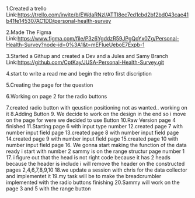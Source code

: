 1.Created a trello Link:https://trello.com/invite/b/EWdaRNzl/ATTI8ec7ed1cbd2bf2bd043cae41b41fe145307AC1DD/personal-health-survey

2.Made The Figma Link:https://www.figma.com/file/P3z6YgddzR59JPgQoYx0Zg/Personal-Health-Survey?node-id=0%3A1&t=mEFIueUeboE7Expb-1

3.Started a Githup and created a Dev and a Jules and Samy Branch Link:https://github.com/CptKay/JUSA-Personal-Health-Survey.git

4.start to write a read me and begin the retro first discription

5.Creating the page for the question 

6.Working on page 2 for the radio buttons

7.created radio button with qeustion positioning not as wanted.. working on it
8.Adding Button
9. We decide to work on the design in the end so i move on the page for 
were we decided to use Button
10.Raw Version page 4 finished
11.Starting page 6 with input type number
12.created page 7 with number input field page
13.created page 8 with number input field page
14.created page 9 with number input field page
15.created page 10 with number input field page
16. We gonna start making the function of the data ready i start with number 2 sammy is on the range structur page number 1 
17. i figure out that the head is not right code because it has 2 heads because the header is include i will remove the header on the constructed pages 2,4,6,7,8,9,10
18.we update a session with chris for the data collector and implementet it
19.my task will be to make the breadcrumbler implemented with the radio buttons finishing
20.Sammy will work on the page 3 and 5 with the range button